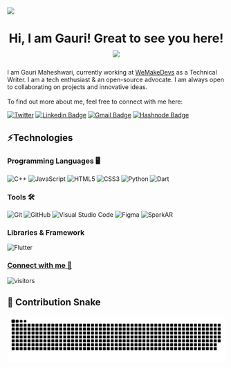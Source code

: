 <div>
<img align="center" src="https://user-images.githubusercontent.com/3369400/133268513-5bfe2f93-4402-42c9-a403-81c9e86934b6.jpeg">
</div>

<h1 align="center">
  Hi, I am Gauri! Great to see you here!
  <img src="https://media.giphy.com/media/hvRJCLFzcasrR4ia7z/giphy.gif" width="28">
</h1>

I am Gauri Maheshwari, currently working at [WeMakeDevs](https://wemakedevs.org/) as a Technical Writer. I am a tech enthusiast & an open-source advocate. I am always open to collaborating on projects and innovative ideas.<br><br>
To find out more about me, feel free to connect with me here:

[![Twitter](https://img.shields.io/badge/Twitter-%231DA1F2.svg?style=flat&logo=Twitter&logoColor=white)](https://twitter.com/gaurii09)
[![Linkedin Badge](https://img.shields.io/badge/-LinkedIn-blue?style=flat&logo=Linkedin&logoColor=white&link=https://www.linkedin.com/in/gauri-maheshwari-786277224)](https://www.linkedin.com/in/gauri-maheshwari-786277224)
[![Gmail Badge](https://img.shields.io/badge/-Gmail-c14438?style=flat&logo=Gmail&logoColor=white&link=mailto:gaurimaheshwari009@gmail.com)](mailto:gaurimaheshwari009@gmail.com)
[![Hashnode Badge](https://img.shields.io/badge/-Hashnode-1F51FF?style=flat&labelColor=1F51FF&logo=Hashnode&link=https://gaurimaheshwari.hashnode.dev/)](https://gaurimaheshwari.hashnode.dev/)

## ⚡Technologies <br> 

### Programming Languages 🖥️ <br>
![C++](https://img.shields.io/badge/-C++-00599C?style=flat&logo=c%2B%2B&logoColor=white)
![JavaScript](https://img.shields.io/badge/-JavaScript-black?style=flat&logo=javascript)
![HTML5](https://img.shields.io/badge/-HTML5-E34F26?style=flat&logo=html5&logoColor=white)
![CSS3](https://img.shields.io/badge/-CSS3-1572B6?style=flat&logo=css3)
![Python](https://img.shields.io/badge/-Python-black?style=flat&logo=Python)
![Dart](https://img.shields.io/badge/-Dart-40C4FF?style=flat&logo=dart)

### Tools 🛠️
![Git](https://img.shields.io/badge/Git-%23F05033.svg?style=flat&logo=git&logoColor=white)
![GitHub](https://img.shields.io/badge/GitHub-%23121011.svg?style=flat&logo=github&logoColor=white)
![Visual Studio Code](https://img.shields.io/badge/Visual%20Studio%20Code-007ACC?style=flat&logo=visual-studio-code&logoColor=white)
![Figma](https://img.shields.io/badge/Figma-%23F24E1E.svg?style=flat&logo=figma&logoColor=white)
![SparkAR](https://img.shields.io/badge/SparkAR-eb2590.svg?style=flat&logo=sparkar&logoColor=white)

### Libraries & Framework <br>

![Flutter](https://img.shields.io/badge/-Flutter-blue?style=flat&logo=flutter)
<br>

<!-- [![Gauri's GitHub Activity Graph](https://github-readme-activity-graph.cyclic.app/graph?username=gauriimaheshwarii&theme=react-dark)](https://github.com/ashutosh00710/github-readme-activity-graph) 
<br> -->

### [Connect with me 💬](https://bio.link/gaurimaheshwari) 
![visitors](https://visitor-badge.laobi.icu/badge?page_id=gauriimaheshwarii.gauriimaheshwarii)

## 🐍 Contribution Snake <br>
<div align="center">
  <img alt="snake eating my contributions" src="https://raw.githubusercontent.com/gauriimaheshwarii/gauriimaheshwarii/output/github-contribution-grid-snake.svg" />
  <br>
</div>
